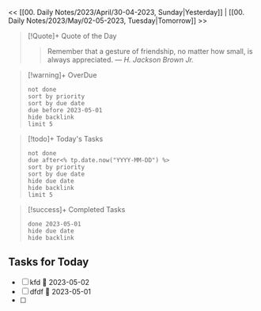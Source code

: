 << [[00. Daily Notes/2023/April/30-04-2023, Sunday|Yesterday]] | [[00. Daily Notes/2023/May/02-05-2023, Tuesday|Tomorrow]] >>

> [!Quote]+ Quote of the Day  
> > Remember that a gesture of friendship, no matter how small, is always appreciated.
> — <cite>H. Jackson Brown Jr.</cite>

> [!warning]+ OverDue  
> ```tasks  
> not done  
> sort by priority 
> sort by due date  
> due before 2023-05-01  
> hide backlink  
> limit 5  
> ```

> [!todo]+ Today's Tasks  
> ```tasks  
> not done  
> due after<% tp.date.now("YYYY-MM-DD") %> 
> sort by priority 
> sort by due date   
> hide due date  
> hide backlink  
> limit 5  
> ```

> [!success]+ Completed Tasks  
> ```tasks  
> done 2023-05-01  
> hide due date  
> hide backlink

## Tasks for Today
- [ ] kfd 📅 2023-05-02
- [ ] dfdf 📅 2023-05-01
- [ ] 